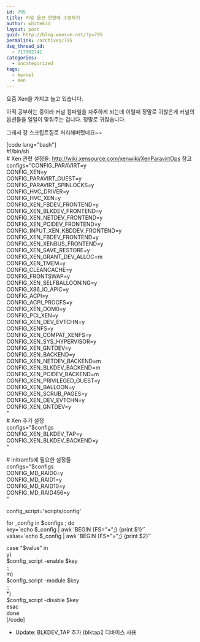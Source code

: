 ```yaml
---
id: 795
title: 커널 옵션 한방에 수정하기
author: whitekid
layout: post
guid: http://blog.woosum.net/?p=795
permalink: /archives/795
dsq_thread_id:
  - 717902741
categories:
  - Uncategorized
tags:
  - kernel
  - Xen
---
```

요즘 Xen을 가지고 놀고 있습니다.

아직 공부하는 중이라 커널 컴파일을 자주하게 되는데 이럴때 정말로 귀찮은게 커널의 옵션들을 일일이 맞춰주는 겁니다. 정말로 귀찮습니다.

그래서 걍 스크립트질로 처리해버렸네요~~

[code lang="bash"]  
#!/bin/sh  
\# Xen 관련 설정들: <http://wiki.xensource.com/xenwiki/XenParavirtOps> 참고  
configs="CONFIG_PARAVIRT=y  
CONFIG_XEN=y  
CONFIG\_PARAVIRT\_GUEST=y  
CONFIG\_PARAVIRT\_SPINLOCKS=y  
CONFIG\_HVC\_DRIVER=y  
CONFIG\_HVC\_XEN=y  
CONFIG\_XEN\_FBDEV_FRONTEND=y  
CONFIG\_XEN\_BLKDEV_FRONTEND=y  
CONFIG\_XEN\_NETDEV_FRONTEND=y  
CONFIG\_XEN\_PCIDEV_FRONTEND=y  
CONFIG\_INPUT\_XEN\_KBDDEV\_FRONTEND=y  
CONFIG\_XEN\_FBDEV_FRONTEND=y  
CONFIG\_XEN\_XENBUS_FRONTEND=y  
CONFIG\_XEN\_SAVE_RESTORE=y  
CONFIG\_XEN\_GRANT\_DEV\_ALLOC=m  
CONFIG\_XEN\_TMEM=y  
CONFIG_CLEANCACHE=y  
CONFIG_FRONTSWAP=y  
CONFIG\_XEN\_SELFBALLOONING=y  
CONFIG\_X86\_IO_APIC=y  
CONFIG_ACPI=y  
CONFIG\_ACPI\_PROCFS=y  
CONFIG\_XEN\_DOM0=y  
CONFIG\_PCI\_XEN=y  
CONFIG\_XEN\_DEV_EVTCHN=y  
CONFIG_XENFS=y  
CONFIG\_XEN\_COMPAT_XENFS=y  
CONFIG\_XEN\_SYS_HYPERVISOR=y  
CONFIG\_XEN\_GNTDEV=y  
CONFIG\_XEN\_BACKEND=y  
CONFIG\_XEN\_NETDEV_BACKEND=m  
CONFIG\_XEN\_BLKDEV_BACKEND=m  
CONFIG\_XEN\_PCIDEV_BACKEND=m  
CONFIG\_XEN\_PRIVILEGED_GUEST=y  
CONFIG\_XEN\_BALLOON=y  
CONFIG\_XEN\_SCRUB_PAGES=y  
CONFIG\_XEN\_DEV_EVTCHN=y  
CONFIG\_XEN\_GNTDEV=y  
"  
\# Xen 추가 설정  
configs="$configs  
CONFIG\_XEN\_BLKDEV_TAP=y  
CONFIG\_XEN\_BLKDEV_BACKEND=y  
"

\# initramfs에 필요한 설정들  
configs="$configs  
CONFIG\_MD\_RAID0=y  
CONFIG\_MD\_RAID1=y  
CONFIG\_MD\_RAID10=y  
CONFIG\_MD\_RAID456=y  
"

config_script='scripts/config'

for _config in $configs ; do  
key=\`echo $_config | awk 'BEGIN {FS="=";} {print $1}'\`  
value=\`echo $_config | awk 'BEGIN {FS="=";} {print $2}'\`

case "$value" in  
y)  
$config_script -enable $key  
;;  
m)  
$config_script -module $key  
;;  
*)  
$config_script -disable $key  
esac  
done  
[/code]

  * Update: BLKDEV_TAP 추가 (blktap2 디바이스 사용